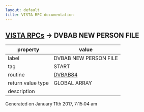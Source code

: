 ```yaml
---
layout: default
title: VISTA RPC documentation
---
```




## [VISTA RPCs](TableOfContent.md) &#8594; DVBAB NEW PERSON FILE 

 property | value 
--- | --- 
 label | DVBAB NEW PERSON FILE
 tag | START
 routine | [DVBAB84](http://code.osehra.org/dox/Routine_DVBAB84_source.html)
 return value type | GLOBAL ARRAY
 description | 




 Generated on January 11th 2017, 7:15:04 am
